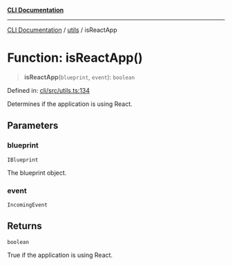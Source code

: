 [**CLI Documentation**](../../README.md)

***

[CLI Documentation](../../README.md) / [utils](../README.md) / isReactApp

# Function: isReactApp()

> **isReactApp**(`blueprint`, `event`): `boolean`

Defined in: [cli/src/utils.ts:134](https://github.com/stonemjs/cli/blob/c980e34c3e365606f5472998f0ccb119c79896c3/src/utils.ts#L134)

Determines if the application is using React.

## Parameters

### blueprint

`IBlueprint`

The blueprint object.

### event

`IncomingEvent`

## Returns

`boolean`

True if the application is using React.
